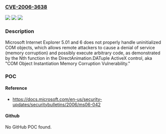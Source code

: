 ### [CVE-2006-3638](https://cve.mitre.org/cgi-bin/cvename.cgi?name=CVE-2006-3638)
![](https://img.shields.io/static/v1?label=Product&message=n%2Fa&color=blue)
![](https://img.shields.io/static/v1?label=Version&message=n%2Fa&color=blue)
![](https://img.shields.io/static/v1?label=Vulnerability&message=n%2Fa&color=brighgreen)

### Description

Microsoft Internet Explorer 5.01 and 6 does not properly handle uninitialized COM objects, which allows remote attackers to cause a denial of service (memory corruption) and possibly execute arbitrary code, as demonstrated by the Nth function in the DirectAnimation.DATuple ActiveX control, aka "COM Object Instantiation Memory Corruption Vulnerability."

### POC

#### Reference
- https://docs.microsoft.com/en-us/security-updates/securitybulletins/2006/ms06-042

#### Github
No GitHub POC found.

